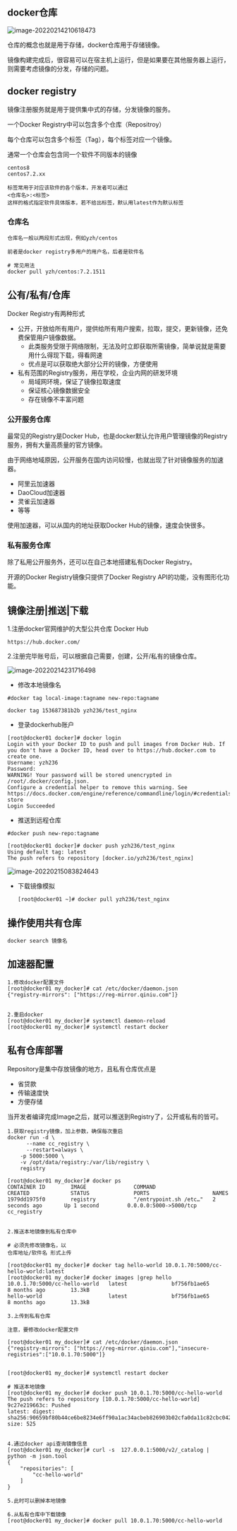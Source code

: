 ## docker仓库

![image-20220214210618473](docker仓库.assets/image-20220214210618473.png)

仓库的概念也就是用于存储，docker仓库用于存储镜像。

镜像构建完成后，很容易可以在宿主机上运行，但是如果要在其他服务器上运行，则需要考虑镜像的分发，存储的问题。

## docker registry

镜像注册服务就是用于提供集中式的存储，分发镜像的服务。

一个Docker Registry中可以包含多个仓库（Repositroy）

每个仓库可以包含多个标签（Tag），每个标签对应一个镜像。

通常一个仓库会包含同一个软件不同版本的镜像

```
centos8
centos7.2.xx

标签常用于对应该软件的各个版本，开发者可以通过
<仓库名>:<标签>
这样的格式指定软件具体版本，若不给出标签，默认用latest作为默认标签
```

### 仓库名

```
仓库名一般以两段形式出现，例如yzh/centos

前者是docker registry多用户的用户名，后者是软件名

# 常见用法
docker pull yzh/centos:7.2.1511
```

## 公有/私有/仓库

Docker Registry有两种形式

- 公开，开放给所有用户，提供给所有用户搜索，拉取，提交，更新镜像，还免费保管用户镜像数据。
  - 此类服务受限于网络限制，无法及时立即获取所需镜像，简单说就是需要用什么得现下载，得看网速
  - 优点是可以获取绝大部分公开的镜像，方便使用
- 私有范围的Registry服务，用在学校，企业内网的研发环境
  - 局域网环境，保证了镜像拉取速度
  - 保证核心镜像数据安全
  - 存在镜像不丰富问题

### 公开服务仓库

最常见的Registry是Docker Hub，也是docker默认允许用户管理镜像的Registry服务，拥有大量高质量的官方镜像。

由于网络地域原因，公开服务在国内访问较慢，也就出现了针对镜像服务的加速器。

- 阿里云加速器
- DaoCloud加速器
- 灵雀云加速器
- 等等

使用加速器，可以从国内的地址获取Docker Hub的镜像，速度会快很多。

### 私有服务仓库

除了私用公开服务外，还可以在自己本地搭建私有Docker Registry。

开源的Docker Registry镜像只提供了Docker Registry API的功能，没有图形化功能。

## 镜像注册|推送|下载

1.注册docker官网维护的大型公共仓库 Docker Hub

```
https://hub.docker.com/
```

2.注册完毕账号后，可以根据自己需要，创建，公开/私有的镜像仓库。

![image-20220214231716498](docker仓库.assets/image-20220214231716498.png)

- 修改本地镜像名

```
#docker tag local-image:tagname new-repo:tagname

docker tag 153687381b2b yzh236/test_nginx
```

- 登录dockerhub账户

```
[root@docker01 docker]# docker login
Login with your Docker ID to push and pull images from Docker Hub. If you don't have a Docker ID, head over to https://hub.docker.com to create one.
Username: yzh236
Password: 
WARNING! Your password will be stored unencrypted in /root/.docker/config.json.
Configure a credential helper to remove this warning. See
https://docs.docker.com/engine/reference/commandline/login/#credentials-store
Login Succeeded
```

- 推送到远程仓库

```
#docker push new-repo:tagname

[root@docker01 docker]# docker push yzh236/test_nginx
Using default tag: latest
The push refers to repository [docker.io/yzh236/test_nginx]
```

![image-20220215083824643](docker仓库.assets/image-20220215083824643.png)

- 下载镜像模拟

  ```
  [root@docker01 ~]# docker pull yzh236/test_nginx
  ```

## 操作使用共有仓库

```
docker search 镜像名
```

## 加速器配置

```
1.修改docker配置文件
[root@docker01 my_docker]# cat /etc/docker/daemon.json
{"registry-mirrors": ["https://reg-mirror.qiniu.com"]}


2.重启docker
[root@docker01 my_docker]# systemctl daemon-reload
[root@docker01 my_docker]# systemctl restart docker
```

## 私有仓库部署

Repository是集中存放镜像的地方，且私有仓库优点是

- 省贷款
- 传输速度快
- 方便存储

当开发者编译完成Image之后，就可以推送到Registry了，公开或私有的皆可。

```
1.获取registry镜像，加上参数，确保每次重启
docker run -d \
      --name cc_registry \
      --restart=always \
    -p 5000:5000 \
    -v /opt/data/registry:/var/lib/registry \
    registry

[root@docker01 my_docker]# docker ps
CONTAINER ID        IMAGE               COMMAND                  CREATED             STATUS              PORTS                    NAMES
1979dd1975f0        registry            "/entrypoint.sh /etc…"   2 seconds ago       Up 1 second         0.0.0.0:5000->5000/tcp   cc_registry


2.推送本地镜像到私有仓库中

# 必须先修改镜像名，以
仓库地址/软件名 形式上传

[root@docker01 my_docker]# docker tag hello-world 10.0.1.70:5000/cc-hello-world:latest
[root@docker01 my_docker]# docker images |grep hello
10.0.1.70:5000/cc-hello-world   latest              bf756fb1ae65        8 months ago        13.3kB
hello-world                     latest              bf756fb1ae65        8 months ago        13.3kB

3.上传到私有仓库

注意，要修改docker配置文件

[root@docker01 my_docker]# cat /etc/docker/daemon.json
{"registry-mirrors": ["https://reg-mirror.qiniu.com"],"insecure-registries":["10.0.1.70:5000"]}


[root@docker01 my_docker]# systemctl restart docker

# 推送本地镜像
[root@docker01 my_docker]# docker push 10.0.1.70:5000/cc-hello-world
The push refers to repository [10.0.1.70:5000/cc-hello-world]
9c27e219663c: Pushed
latest: digest: sha256:90659bf80b44ce6be8234e6ff90a1ac34acbeb826903b02cfa0da11c82cbc042 size: 525


4.通过docker api查询镜像信息
[root@docker01 my_docker]# curl -s  127.0.0.1:5000/v2/_catalog | python -m json.tool
{
    "repositories": [
        "cc-hello-world"
    ]
}

5.此时可以删掉本地镜像

6.从私有仓库中下载镜像
[root@docker01 my_docker]# docker pull 10.0.1.70:5000/cc-hello-world
```

